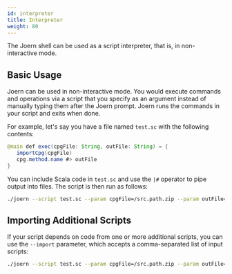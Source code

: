 ```yaml
---
id: interpreter
title: Interpreter
weight: 80
---
```


The Joern shell can be used as a script interpreter, that is, in non-interactive mode.


## Basic Usage

Joern can be used in non-interactive mode. You would execute commands and operations via a script that you specify as an argument instead of manually typing them after the Joern prompt. Joern runs the commands in your script and exits when done.

For example, let's say you have a file named `test.sc` with the following contents:

```java
@main def exec(cpgFile: String, outFile: String) = {
   importCpg(cpgFile)
   cpg.method.name #> outFile
}
```

You can include Scala code in `test.sc` and use the `|#` operator to pipe output into files. The script is then run as follows:
```bash
./joern --script test.sc --param cpgFile=/src.path.zip --param outFile=output.log
```

## Importing Additional Scripts

If your script depends on code from one or more additional scripts, you can use the `--import` parameter, which accepts a comma-separated list of input scripts:

```bash
./joern --script test.sc --param cpgFile=/src.path.zip --param outFile=output.log --import scripts/hello.sc
```
